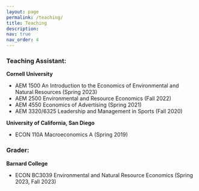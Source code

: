 ```yaml
---
layout: page
permalink: /teaching/
title: Teaching
description: 
nav: true
nav_order: 4
---
```


### Teaching Assistant:

**Cornell University**
- AEM 1500 An Introduction to the Economics of Environmental and Natural Resources (Spring 2023)
- AEM 2500 Environmental and Resource Economics (Fall 2022)
- AEM 4550 Economics of Advertising (Spring 2021)
- AEM 3320/6325 Leadership and Management in Sports (Fall 2020)

**University of California, San Diego**
- ECON 110A Macroeconomics A (Spring 2019)

### Grader:
**Barnard College**
- ECON BC3039 Environmental and Natural Resource Economics (Spring 2023, Fall 2023)